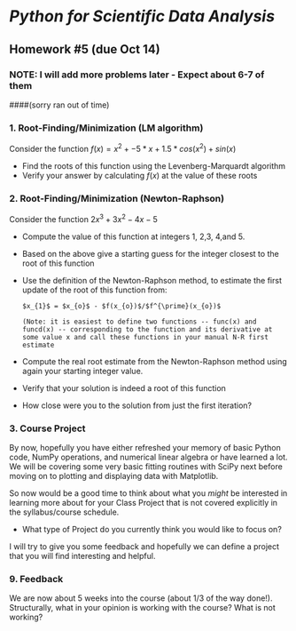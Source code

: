 # _Python for Scientific Data Analysis_

## Homework #5 (due Oct 14)


### NOTE: I will add more problems later - Expect about 6-7 of them 
####(sorry ran out of time)

### 1. Root-Finding/Minimization (LM algorithm)

Consider the function $f(x) = x^{2}+-5*x+1.5*cos(x^{2}) + sin(x)$

* Find the roots of this function using the Levenberg-Marquardt algorithm
* Verify your answer by calculating $f(x)$ at the value of these roots


### 2. Root-Finding/Minimization (Newton-Raphson)

Consider the function $2x^{3}+3x^{2}-4x-5$

* Compute the value of this function at integers 1, 2,3, 4,and 5.
* Based on the above give a starting guess for the integer closest to the root of this function
* Use the definition of the Newton-Raphson method, to estimate the first update of the root of this function from:

      $x_{1}$ = $x_{o}$ - $f(x_{o})$/$f^{\prime}(x_{o})$
      
      (Note: it is easiest to define two functions -- func(x) and funcd(x) -- corresponding to the function and its derivative at some value x and call these functions in your manual N-R first estimate
      
      
* Compute the real root estimate from the Newton-Raphson method using again your starting integer value.  
* Verify that your solution is indeed a root of this function

* How close were you to the solution from just the first iteration?


### 3. Course Project 

By now, hopefully you have either refreshed your memory of basic Python code, NumPy operations, and numerical linear algebra or have learned a lot.  We will be covering some very basic fitting routines with SciPy next before moving on to plotting and displaying data with Matplotlib.

So now would be a good time to think about what you _might_ be interested in learning more about for your Class Project that is not covered explicitly in the syllabus/course schedule.

* What type of Project do you currently think you would like to focus on? 

I will try to give you some feedback and hopefully we can define a project that you will find interesting and helpful.


### 9. Feedback

We are now about 5 weeks into the course (about 1/3 of the way done!).  Structurally, what in your opinion is working with the course? What is not working?

